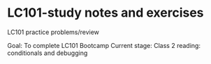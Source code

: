 # LC101-study notes and exercises
LC101 practice problems/review

Goal: To complete LC101 Bootcamp
Current stage: Class 2 reading: conditionals and debugging

